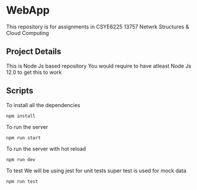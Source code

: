 # WebApp

This repository is for assignments in CSYE6225 13757 Netwrk Structures & Cloud Computing

## Project Details

This is Node Js based repository
You would require to have atleast Node Js 12.0 to get this to work

## Scripts

To install all the dependencies

```
npm install
```

To run the server

```
npm run start
```

To run the server with hot reload

```
npm run dev
```

To test
We will be using jest for unit tests
super test is used for mock data

```
npm run test
```
